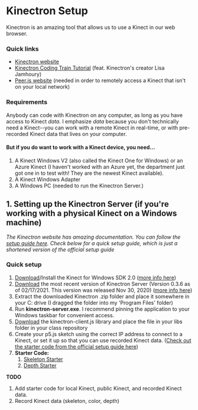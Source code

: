 # Kinectron Setup
Kinectron is an amazing tool that allows us to use a Kinect in our web browser.

### Quick links
* [Kinectron website](https://kinectron.github.io/)
* [Kinectron Coding Train Tutorial](https://www.youtube.com/watch?v=BV6xK3EOznI) (feat. Kinectron's creator Lisa Jamhoury)
* [Peer.js website](https://peerjs.com/) (needed in order to remotely access a Kinect that isn't on your local network)

### Requirements
Anybody can code with Kinectron on any computer, as long as you have access to Kinect *data.* I emphasize *data* because you don't technically need a Kinect--you can work with a remote Kinect in real-time, or with pre-recorded Kinect data that lives on your computer.

#### But if you do want to work with a Kinect device, you need...
1. A Kinect Windows V2 (also called the Kinect One for Windows) or an Azure Kinect (I haven't worked with an Azure yet, the department just got one in to test with! They are the newest Kinect available).
2. A Kinect Windows Adapter
3. A Windows PC (needed to run the Kinectron Server.)

## **1. Setting up the Kinectron Server (if you're working with a physical Kinect on a Windows machine)**
*The Kinectron website has amazing documentation. You can follow the [setup guide here](https://kinectron.github.io/#/server/getting-started). Check below for a quick setup guide, which is just a shortened version of the official setup guide*

### Quick setup
1. [Download](https://download.microsoft.com/download/F/2/D/F2D1012E-3BC6-49C5-B8B3-5ACFF58AF7B8/KinectSDK-v2.0_1409-Setup.exe)/Install the Kinect for Windows SDK 2.0 ([more info here](https://www.microsoft.com/en-us/download/confirmation.aspx?id=44561))
2. [Download](https://github.com/kinectron/kinectron/releases/tag/0.3.6) the most recent version of Kinectron Server (Version 0.3.6 as of 02/17/2021. This version was released Nov 30, 2020) ([more info here](https://github.com/kinectron/kinectron/releases/tag/0.3.6))
3. Extract the downloaded Kinectron .zip folder and place it somewhere in your C: drive (I dragged the folder into my 'Program Files' folder)
4. Run **kinectron-server.exe**. I recommend pinning the application to your Windows taskbar for convenient access.
5. [Download](https://cdn.jsdelivr.net/gh/kinectron/kinectron@0.3.6/client/dist/kinectron-client.js) the kinectron-client.js library and place the file in your libs folder in your class repository
6. Create your p5.js sketch using the correct IP address to connect to a Kinect, or set it up so that you can use recorded Kinect data. ([Check out the starter code from the official setup guide here](https://kinectron.github.io/#/api/getting-started))
7. **Starter Code:**
   1. [Skeleton Starter](skeleton_starter/)
   2. [Depth Starter](depth_starter/)


**TODO**
1. Add starter code for local Kinect, public Kinect, and recorded Kinect data.
2. Record Kinect data (skeleton, color, depth)